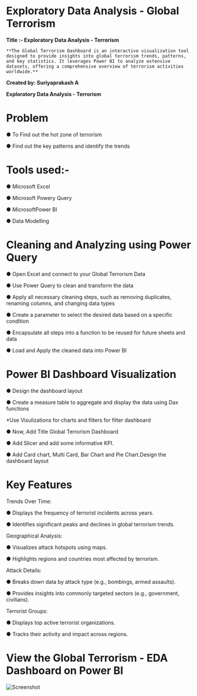 # Exploratory Data Analysis - Global Terrorism

**Title :- Exploratory Data Analysis - Terrorism**

    **The Global Terrorism Dashboard is an interactive visualization tool designed to provide insights into global terrorism trends, patterns, and key statistics. It leverages Power BI to analyze extensive datasets, offering a comprehensive overview of terrorism activities worldwide.**

**Created by: Suriyaprakash A**

**Exploratory Data Analysis - Terrorism**

# Problem

● To Find out the hot zone of terrorism 

● Find out the key patterns and identify the trends

# Tools used:-

● Microsoft Excel

● Microsoft Powery Query

● MicrosoftPower BI

● Data Modelling

 # Cleaning and Analyzing using Power Query
 
● Open Excel and connect to your Global Terrorism Data
 
● Use Power Query to clean and transform the data

● Apply all necessary cleaning steps, such as removing duplicates, renaming columns, and changing data types

● Create a parameter to select the desired data based on a specific condition

● Encapsulate all steps into a function to be reused for future sheets and data

● Load and Apply the cleaned data into Power BI

# Power BI Dashboard Visualization

● Design the dashboard layout

● Create a measure table to aggregate and display the data using Dax functions

*Use Visulizations for charts and filters for filter dashboard

● Now, Add Title Global Terrorism Dashboard

● Add Slicer and add some informative KPI.

● Add Card chart, Multi Card, Bar Chart and Pie Chart.Design the dashboard layout

 # Key Features
 
Trends Over Time:

● Displays the frequency of terrorist incidents across years.

● Identifies significant peaks and declines in global terrorism trends.

Geographical Analysis:

● Visualizes attack hotspots using maps.

● Highlights regions and countries most affected by terrorism.

Attack Details:

● Breaks down data by attack type (e.g., bombings, armed assaults).

● Provides insights into commonly targeted sectors (e.g., government, civilians).

Terrorist Groups:

● Displays top active terrorist organizations.

● Tracks their activity and impact across regions.

# View the Global Terrorism - EDA Dashboard on Power BI


![Screenshot](https://github.com/user-attachments/assets/f15a01e9-5a68-41cb-a778-b93a1c4e7675)

<!---
SURIYA-PRAKASHA/SURIYA-PRAKASHA is a ✨ special ✨ repository because its `README.md` (this file) appears on your GitHub profile.
You can click the Preview link to take a look at your changes.
--->
